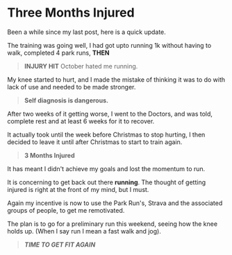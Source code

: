 # Three Months Injured

Been a while since my last post, here is a quick update.

The training was going well, I had got upto running 1k without having to walk, completed 4 park runs, **THEN**

>**INJURY HIT** October hated me running.

My knee started to hurt, and I made the mistake of thinking it was to do with lack of use and needed to be made stronger.   

>**Self diagnosis is dangerous.**

After two weeks of it getting worse, I went to the Doctors, and was told, complete rest and at least 6 weeks for it to recover.

It actually took until the week before Christmas to stop hurting, I then decided to leave it until after Christmas to start to train again.

>**3 Months Injured**

It has meant I didn't achieve my goals and lost the momentum to run. 

It is concerning to get back out there **running**. The thought of getting injured is right at the front of my mind, but I must.

Again my incentive is now to use the Park Run's, Strava and the associated groups of people, to get me remotivated.

The plan is to go for a preliminary run this weekend, seeing how the knee holds up. (When I say run I mean a fast walk and jog).

>***TIME TO GET FIT AGAIN*** 
